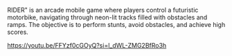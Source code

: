 RIDER" is an arcade mobile game where players control a futuristic motorbike, navigating through neon-lit tracks filled with obstacles and ramps. The objective is to perform stunts, avoid obstacles, and achieve high scores.

https://youtu.be/FFYzf0cGOyQ?si=l_dWL-ZMG2BfRo3h

